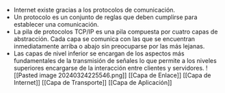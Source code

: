 - Internet existe gracias a los protocolos de comunicación.
- Un protocolo es un conjunto de reglas que deben cumplirse para establecer una comunicación. 
- La pila de protocolos TCP/IP es una pila compuesta por cuatro capas de abstracción. Cada capa se comunica con las que se encuentran inmediatamente arriba o abajo sin preocuparse por las más lejanas. 
- Las capas de nivel inferior se encargan de los aspectos más fundamentales de la transmisión de señales lo que permite a los niveles superiores encargarse de la interacción entre clientes y servidores.
![[Pasted image 20240324225546.png]]
[[Capa de Enlace]]
[[Capa de Internet]]
[[Capa de Transporte]]
[[Capa de Aplicación]]
